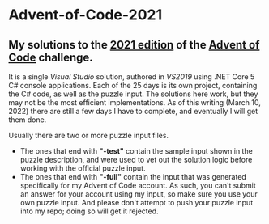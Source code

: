 # Advent-of-Code-2021
## My solutions to the [2021 edition](https://adventofcode.com/2021) of the [Advent of Code](https://adventofcode.com/) challenge.

It is a single _Visual Studio_ solution, authored in _VS2019_ using .NET Core 5 C# console applications. Each of the 25 days is its own project, containing the C# code, as well as the puzzle input. The solutions here work, but they may not be the most efficient implementations. As of this writing (March 10, 2022) there are still a few days I have to complete, and eventually I will get them done.

Usually there are two or more puzzle input files.
- The ones that end with **"-test"** contain the sample input shown in the puzzle description, and were used to vet out the solution logic before working with the official puzzle input.
- The ones that end with **"-full"** contain the input that was generated specifically for my Advent of Code account. As such, you can't submit an answer for your account using my input, so make sure you use your own puzzle input. And please don't attempt to push your puzzle input into my repo; doing so will get it rejected.
